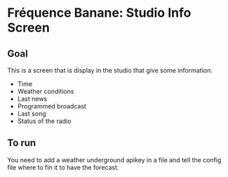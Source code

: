 # Fréquence Banane: Studio Info Screen

## Goal

This is a screen that is display in the studio that give some information:
- Time
- Weather conditions
- Last news
- Programmed broadcast
- Last song
- Status of the radio

## To run
You need to add a weather underground apikey in a file and tell the config file where to fin it to have the forecast.
